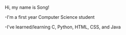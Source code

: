 Hi, my name is Song! 

-I'm a first year Computer Science student

-I've learned/learning C, Python, HTML, CSS, and Java 
